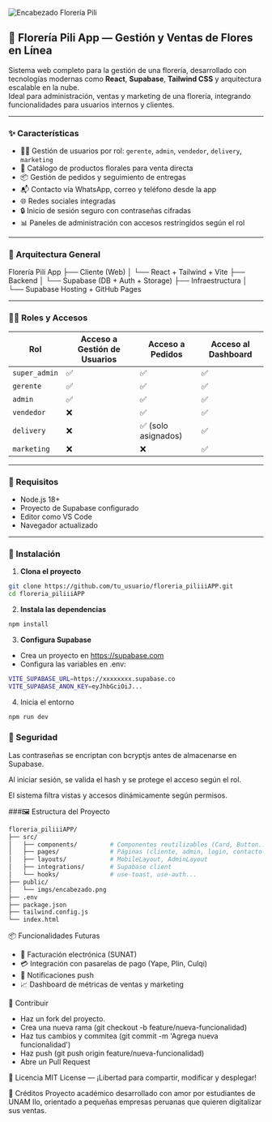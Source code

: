 ![Encabezado Florería Pili](/imgs/encabezado.png)

🌸 **Florería Pili App — Gestión y Ventas de Flores en Línea**
-------------------------------------------------------------

Sistema web completo para la gestión de una florería, desarrollado con tecnologías modernas como **React**, **Supabase**, **Tailwind CSS** y arquitectura escalable en la nube.  
Ideal para administración, ventas y marketing de una florería, integrando funcionalidades para usuarios internos y clientes.

---

### ✨ Características

* 🧑‍💼 Gestión de usuarios por rol: `gerente`, `admin`, `vendedor`, `delivery`, `marketing`
* 🛒 Catálogo de productos florales para venta directa
* 📦 Gestión de pedidos y seguimiento de entregas
* 📬 Contacto vía WhatsApp, correo y teléfono desde la app
* 🌐 Redes sociales integradas
* 🔒 Inicio de sesión seguro con contraseñas cifradas
* 📊 Paneles de administración con accesos restringidos según el rol

---

### 🧱 Arquitectura General
Florería Pili App
├── Cliente (Web)
│ └── React + Tailwind + Vite
├── Backend
│ └── Supabase (DB + Auth + Storage)
├── Infraestructura
│ └── Supabase Hosting + GitHub Pages 

---

### 🧑‍🎨 Roles y Accesos

| Rol          | Acceso a Gestión de Usuarios | Acceso a Pedidos | Acceso al Dashboard |
|--------------|------------------------------|------------------|----------------------|
| `super_admin`| ✅                            | ✅                | ✅                    |
| `gerente`    | ✅                            | ✅                | ✅                    |
| `admin`      | ✅                            | ✅                | ✅                    |
| `vendedor`   | ❌                            | ✅                | ✅                    |
| `delivery`   | ❌                            | ✅ (solo asignados)| ✅                    |
| `marketing`  | ❌                            | ❌                | ✅                    |

---

### 🧪 Requisitos

* Node.js 18+
* Proyecto de Supabase configurado
* Editor como VS Code
* Navegador actualizado

---

### 🚀 Instalación

1. **Clona el proyecto**
```bash
git clone https://github.com/tu_usuario/floreria_piliiiAPP.git
cd floreria_piliiiAPP
```

2. **Instala las dependencias**
```bash
npm install
```

3. **Configura Supabase**
- Crea un proyecto en https://supabase.com
- Configura las variables en .env:
```bash
VITE_SUPABASE_URL=https://xxxxxxxx.supabase.co
VITE_SUPABASE_ANON_KEY=eyJhbGciOiJ...
```
4. Inicia el entorno
```bash
npm run dev
```
### 🔐 Seguridad
Las contraseñas se encriptan con bcryptjs antes de almacenarse en Supabase.

Al iniciar sesión, se valida el hash y se protege el acceso según el rol.

El sistema filtra vistas y accesos dinámicamente según permisos.

###🖼️ Estructura del Proyecto
```bash
floreria_piliiiAPP/
├── src/
│   ├── components/         # Componentes reutilizables (Card, Button...)
│   ├── pages/              # Páginas (cliente, admin, login, contacto...)
│   ├── layouts/            # MobileLayout, AdminLayout
│   ├── integrations/       # Supabase client
│   └── hooks/              # use-toast, use-auth...
├── public/
│   └── imgs/encabezado.png
├── .env
├── package.json
├── tailwind.config.js
└── index.html

```
📦 Funcionalidades Futuras
- 🧾 Facturación electrónica (SUNAT)
- 💳 Integración con pasarelas de pago (Yape, Plin, Culqi)
- 📱 Notificaciones push
- 📈 Dashboard de métricas de ventas y marketing

🧠 Contribuir
- Haz un fork del proyecto.
- Crea una nueva rama (git checkout -b feature/nueva-funcionalidad)
- Haz tus cambios y commitea (git commit -m 'Agrega nueva funcionalidad')
- Haz push (git push origin feature/nueva-funcionalidad)
- Abre un Pull Request

📄 Licencia
MIT License — ¡Libertad para compartir, modificar y desplegar!

💖 Créditos
Proyecto académico desarrollado con amor por estudiantes de UNAM Ilo, orientado a pequeñas empresas peruanas que quieren digitalizar sus ventas.
